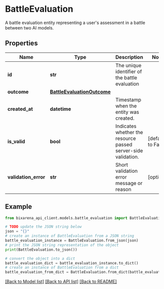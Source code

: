 # BattleEvaluation

A battle evaluation entity representing a user's assessment in a battle between two AI models.

## Properties

| Name                 | Type                                                      | Description                                                   | Notes              |
| -------------------- | --------------------------------------------------------- | ------------------------------------------------------------- | ------------------ |
| **id**               | **str**                                                   | The unique identifier of the battle evaluation                |
| **outcome**          | [**BattleEvaluationOutcome**](BattleEvaluationOutcome.md) |                                                               |
| **created_at**       | **datetime**                                              | Timestamp when the entity was created.                        |
| **is_valid**         | **bool**                                                  | Indicates whether the resource passed server-side validation. | [default to False] |
| **validation_error** | **str**                                                   | Short validation error message or reason                      | [optional]         |

## Example

```python
from bixarena_api_client.models.battle_evaluation import BattleEvaluation

# TODO update the JSON string below
json = "{}"
# create an instance of BattleEvaluation from a JSON string
battle_evaluation_instance = BattleEvaluation.from_json(json)
# print the JSON string representation of the object
print(BattleEvaluation.to_json())

# convert the object into a dict
battle_evaluation_dict = battle_evaluation_instance.to_dict()
# create an instance of BattleEvaluation from a dict
battle_evaluation_from_dict = BattleEvaluation.from_dict(battle_evaluation_dict)
```

[[Back to Model list]](../README.md#documentation-for-models) [[Back to API list]](../README.md#documentation-for-api-endpoints) [[Back to README]](../README.md)
